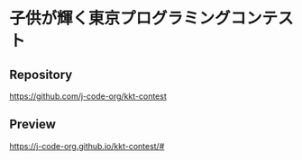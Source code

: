 # 子供が輝く東京プログラミングコンテスト

## Repository
https://github.com/j-code-org/kkt-contest

## Preview
https://j-code-org.github.io/kkt-contest/#
